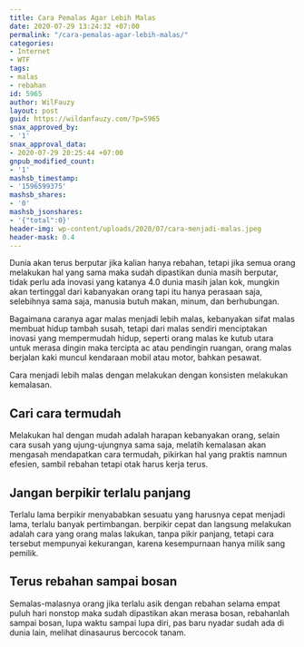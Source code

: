```yaml
---
title: Cara Pemalas Agar Lebih Malas
date: 2020-07-29 13:24:32 +07:00
permalink: "/cara-pemalas-agar-lebih-malas/"
categories:
- Internet
- WTF
tags:
- malas
- rebahan
id: 5965
author: WilFauzy
layout: post
guid: https://wildanfauzy.com/?p=5965
snax_approved_by:
- '1'
snax_approval_data:
- 2020-07-29 20:25:44 +07:00
gnpub_modified_count:
- '1'
mashsb_timestamp:
- '1596599375'
mashsb_shares:
- '0'
mashsb_jsonshares:
- '{"total":0}'
header-img: wp-content/uploads/2020/07/cara-menjadi-malas.jpeg
header-mask: 0.4
---
```


Dunia akan terus berputar jika kalian hanya rebahan, tetapi jika semua orang melakukan hal yang sama maka sudah dipastikan dunia masih berputar, tidak perlu ada inovasi yang katanya 4.0 dunia masih jalan kok, mungkin akan tertinggal dari kabanyakan orang tapi itu hanya perasaan saja, selebihnya sama saja, manusia butuh makan, minum, dan berhubungan.

Bagaimana caranya agar malas menjadi lebih malas, kebanyakan sifat malas membuat hidup tambah susah, tetapi dari malas sendiri menciptakan inovasi yang mempermudah hidup, seperti orang malas ke kutub utara untuk merasa dingin maka tercipta ac atau pendingin ruangan, orang malas berjalan kaki muncul kendaraan mobil atau motor, bahkan pesawat.

Cara menjadi lebih malas dengan melakukan dengan konsisten melakukan kemalasan.

## Cari cara termudah&nbsp;

Melakukan hal dengan mudah adalah harapan kebanyakan orang, selain cara susah yang ujung-ujungnya sama saja, melatih kemalasan akan mengasah mendapatkan cara termudah, pikirkan hal yang praktis namnun efesien, sambil rebahan tetapi otak harus kerja terus.

## Jangan berpikir terlalu panjang

Terlalu lama berpikir menyababkan sesuatu yang harusnya cepat menjadi lama, terlalu banyak pertimbangan. berpikir cepat dan langsung melakukan adalah cara yang orang malas lakukan, tanpa pikir panjang, tetapi cara tersebut mempunyai kekurangan, karena kesempurnaan hanya milik sang pemilik.

## Terus rebahan sampai bosan

Semalas-malasnya orang jika terlalu asik dengan rebahan selama empat puluh hari nonstop maka sudah dipastikan akan merasa bosan, rebahanlah sampai bosan, lupa waktu sampai lupa diri, pas baru nyadar sudah ada di dunia lain, melihat dinasaurus bercocok tanam.